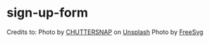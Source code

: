 # sign-up-form


Credits to: 
Photo by <a href="https://unsplash.com/pt-br/@chuttersnap?utm_source=unsplash&utm_medium=referral&utm_content=creditCopyText">CHUTTERSNAP</a> on <a href="https://unsplash.com/photos/BofgeVFG-_w?utm_source=unsplash&utm_medium=referral&utm_content=creditCopyText">Unsplash</a>
Photo by <a href="https://freesvg.org/low-poly-panda-head">FreeSvg</a>